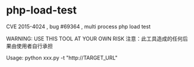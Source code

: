 # php-load-test
CVE 2015-4024 , bug #69364 , multi process php load test

WARNING: USE THIS TOOL AT YOUR OWN RISK
注意：此工具造成的任何后果由使用者自行承担

Usage: python xxx.py -t "http://TARGET_URL"
